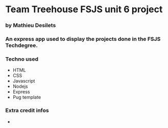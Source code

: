 # Team Treehouse FSJS unit 6 project
### by Mathieu Desilets

### An express app used to display the projects done in the FSJS Techdegree.

### Techno used
- HTML
- CSS
- Javascript
- Nodejs
- Express
- Pug template

### Extra credit infos 
- 

